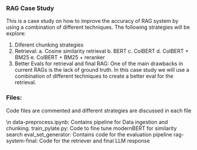 ### RAG Case Study

This is a case study on how to improve the accuracy of RAG system by using a combination of different techniques.
The following strategies will be explore:
1. Diferent chunking strategies
2. Retrieval: 
    a. Cosine similarity retrieval
    b. BERT
    c. ColBERT
    d. ColBERT + BM25
    e. ColBERT + BM25 + reranker
3. Better Evals for retrieval and final RAG: One of the main drawbacks in current RAGs is the lack of ground truth. In this case study we will use a combination of different techniques to create a better eval for the retrieval.



### Files:
Code files are commented and different strategies are discussed in each file

\n data-preprocess.ipynb: Contains pipeline for Data ingestion and chunking. 
train_pylate.py: Code to fine tune modernBERT for similarity search
eval_set_generator: Contains code for the evaluation pipeline
rag-system-final: Code for the retriever and final LLM response
